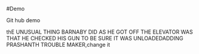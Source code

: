 #Demo

Git hub demo


 thE UNUSUAL THING BARNABY DID AS HE GOT OFF THE ELEVATOR WAS THAT HE CHECKED HIS GUN TO BE SURE IT WAS UNLOADEDADDING PRASHANTH TROUBLE MAKER,change it 
